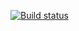 [![Build status](https://ci.appveyor.com/api/projects/status/ludxt08is3xupeqv?svg=true)](https://ci.appveyor.com/project/PolyakovAlexQA/apicisatting)